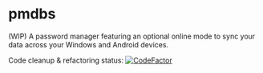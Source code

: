 # pmdbs
  (WIP) A password manager featuring an optional online mode to sync your data across your Windows and Android devices.
  
  
  Code cleanup & refactoring status: [![CodeFactor](https://www.codefactor.io/repository/github/th3-fr3d/pmdbs/badge)](https://www.codefactor.io/repository/github/th3-fr3d/pmdbs)
